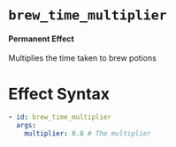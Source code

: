 # `brew_time_multiplier`
#### Permanent Effect

Multiplies the time taken to brew potions

# Effect Syntax
```yaml
- id: brew_time_multiplier
  args:
    multiplier: 0.8 # The multiplier
```

